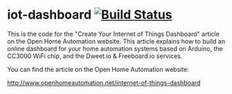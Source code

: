 iot-dashboard [![Build Status](https://travis-ci.org/openhomeautomation/arduino-cc3000-xively.svg)](https://travis-ci.org/openhomeautomation/arduino-cc3000-xively)
=============

This is the code for the "Create Your Internet of Things Dashboard" article on the Open Home Automation website. This article explains how to build an online dashboard for your home automation systems based on Arduino, the CC3000 WiFi chip, and the Dweet.io & Freeboard.io services.

You can find the article on the Open Home Automation website:

[http://www.openhomeautomation.net/internet-of-things-dashboard
](http://www.openhomeautomation.net/internet-of-things-dashboard
)